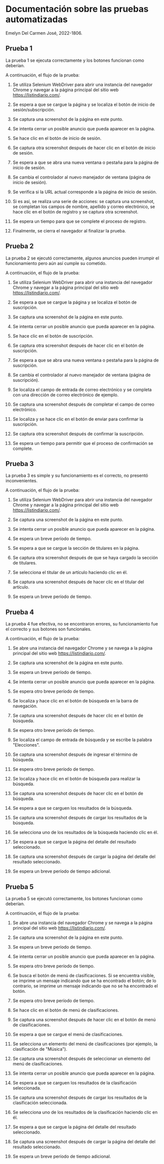 # Documentación sobre las pruebas automatizadas

Emelyn Del Carmen José, 2022-1806.

## Prueba 1

La prueba 1 se ejecuta correctamente y los botones funcionan como deberían.

A continuación, el flujo de la prueba:

1. Se utiliza Selenium WebDriver para abrir una instancia del navegador Chrome y navegar a la página principal del sitio web https://listindiario.com/.

2. Se espera a que se cargue la página y se localiza el botón de inicio de sesión/subscripción.

3. Se captura una screenshot de la página en este punto.

4. Se intenta cerrar un posible anuncio que pueda aparecer en la página.

5. Se hace clic en el botón de inicio de sesión.

6. Se captura otra screenshot después de hacer clic en el botón de inicio de sesión.

7. Se espera a que se abra una nueva ventana o pestaña para la página de inicio de sesión.

8. Se cambia el controlador al nuevo manejador de ventana (página de inicio de sesión).

9. Se verifica si la URL actual corresponde a la página de inicio de sesión.

10. Si es así, se realiza una serie de acciones: se captura una screenshot, se completan los campos de nombre, apellido y correo electrónico, se hace clic en el botón de registro y se captura otra screenshot.

11. Se espera un tiempo para que se complete el proceso de registro.

12. Finalmente, se cierra el navegador al finalizar la prueba.

## Prueba 2

La prueba 2 se ejecutó correctamente, algunos anuncios pueden irrumpir el funcionamiento pero aún así cumple su cometido.

A continuación, el flujo de la prueba:

1. Se utiliza Selenium WebDriver para abrir una instancia del navegador Chrome y navegar a la página principal del sitio web https://listindiario.com/.

2. Se espera a que se cargue la página y se localiza el botón de suscripción.

3. Se captura una screenshot de la página en este punto.

4. Se intenta cerrar un posible anuncio que pueda aparecer en la página.

5. Se hace clic en el botón de suscripción.

6. Se captura otra screenshot después de hacer clic en el botón de suscripción.

7. Se espera a que se abra una nueva ventana o pestaña para la página de suscripción.

8. Se cambia el controlador al nuevo manejador de ventana (página de suscripción).

9. Se localiza el campo de entrada de correo electrónico y se completa con una dirección de correo electrónico de ejemplo.

10. Se captura una screenshot después de completar el campo de correo electrónico.

11. Se localiza y se hace clic en el botón de enviar para confirmar la suscripción.

12. Se captura otra screenshot después de confirmar la suscripción.

13. Se espera un tiempo para permitir que el proceso de confirmación se complete.

## Prueba 3

La prueba 3 es simple y su funcionamiento es el correcto, no presentó inconvenientes.

A continuación, el flujo de la prueba:

1. Se utiliza Selenium WebDriver para abrir una instancia del navegador Chrome y navegar a la página principal del sitio web https://listindiario.com/.

2. Se captura una screenshot de la página en este punto.

3. Se intenta cerrar un posible anuncio que pueda aparecer en la página.

4. Se espera un breve período de tiempo.

5. Se espera a que se cargue la sección de titulares en la página.

6. Se captura otra screenshot después de que se haya cargado la sección de titulares.

7. Se selecciona el titular de un artículo haciendo clic en él.

8. Se captura una screenshot después de hacer clic en el titular del artículo.

9. Se espera un breve período de tiempo.

## Prueba 4

La prueba 4 fue efectiva, no se encontraron errores, su funcionamiento fue el correcto y sus botones son funcionales.

A continuación, el flujo de la prueba:

1. Se abre una instancia del navegador Chrome y se navega a la página principal del sitio web https://listindiario.com/.

2. Se captura una screenshot de la página en este punto.

3. Se espera un breve período de tiempo.

4. Se intenta cerrar un posible anuncio que pueda aparecer en la página.

5. Se espera otro breve período de tiempo.

6. Se localiza y hace clic en el botón de búsqueda en la barra de navegación.

7. Se captura una screenshot después de hacer clic en el botón de búsqueda.

8. Se espera otro breve período de tiempo.

9. Se localiza el campo de entrada de búsqueda y se escribe la palabra "Elecciones".

10. Se captura una screenshot después de ingresar el término de búsqueda.

11. Se espera otro breve período de tiempo.

12. Se localiza y hace clic en el botón de búsqueda para realizar la búsqueda.

13. Se captura una screenshot después de hacer clic en el botón de búsqueda.

14. Se espera a que se carguen los resultados de la búsqueda.

15. Se captura una screenshot después de cargar los resultados de la búsqueda.

16. Se selecciona uno de los resultados de la búsqueda haciendo clic en él.

17. Se espera a que se cargue la página del detalle del resultado seleccionado.

18. Se captura una screenshot después de cargar la página del detalle del resultado seleccionado.

19. Se espera un breve período de tiempo adicional.

## Prueba 5

La prueba 5 se ejecutó correctamente, los botones funcionan como deberían.

A continuación, el flujo de la prueba:

1. Se abre una instancia del navegador Chrome y se navega a la página principal del sitio web https://listindiario.com/.

2. Se captura una screenshot de la página en este punto.

3. Se espera un breve período de tiempo.

4. Se intenta cerrar un posible anuncio que pueda aparecer en la página.

5. Se espera otro breve período de tiempo.

6. Se busca el botón de menú de clasificaciones. Si se encuentra visible, se imprime un mensaje indicando que se ha encontrado el botón; de lo contrario, se imprime un mensaje indicando que no se ha encontrado el botón.

7. Se espera otro breve período de tiempo.

8. Se hace clic en el botón de menú de clasificaciones.

9. Se captura una screenshot después de hacer clic en el botón de menú de clasificaciones.

10. Se espera a que se cargue el menú de clasificaciones.

11. Se selecciona un elemento del menú de clasificaciones (por ejemplo, la clasificación de "Música").

12. Se captura una screenshot después de seleccionar un elemento del menú de clasificaciones.

13. Se intenta cerrar un posible anuncio que pueda aparecer en la página.

14. Se espera a que se carguen los resultados de la clasificación seleccionada.

15. Se captura una screenshot después de cargar los resultados de la clasificación seleccionada.

16. Se selecciona uno de los resultados de la clasificación haciendo clic en él.

17. Se espera a que se cargue la página del detalle del resultado seleccionado.

18. Se captura una screenshot después de cargar la página del detalle del resultado seleccionado.

19. Se espera un breve período de tiempo adicional.

